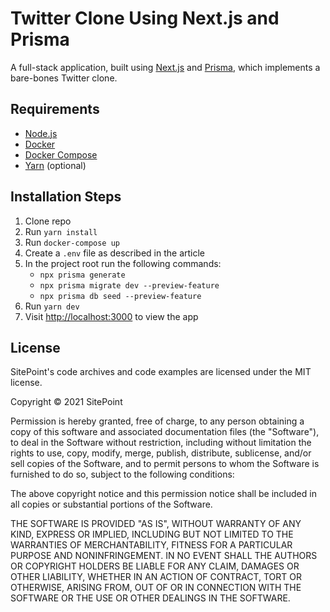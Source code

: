 # Twitter Clone Using Next.js and Prisma

A full-stack application, built using [Next.js](https://nextjs.org/) and [Prisma](https://www.prisma.io/), which implements a bare-bones Twitter clone.

## Requirements

* [Node.js](http://nodejs.org/)
* [Docker](https://docs.docker.com/get-docker/)
* [Docker Compose](https://docs.docker.com/get-docker/)
* [Yarn](https://classic.yarnpkg.com/en/docs/install/) (optional)

## Installation Steps

1. Clone repo
2. Run `yarn install`
3. Run `docker-compose up`
4. Create a `.env` file as described in the article
5. In the project root run the following commands:
    - `npx prisma generate`
    - `npx prisma migrate dev --preview-feature`
    - `npx prisma db seed --preview-feature`
6. Run `yarn dev`
4. Visit <http://localhost:3000> to view the app

## License

SitePoint's code archives and code examples are licensed under the MIT license.

Copyright © 2021 SitePoint

Permission is hereby granted, free of charge, to any person obtaining a copy of this software and associated documentation files (the "Software"), to deal in the Software without restriction, including without limitation the rights to use, copy, modify, merge, publish, distribute, sublicense, and/or sell copies of the Software, and to permit persons to whom the Software is furnished to do so, subject to the following conditions:

The above copyright notice and this permission notice shall be included in all copies or substantial portions of the Software.

THE SOFTWARE IS PROVIDED "AS IS", WITHOUT WARRANTY OF ANY KIND, EXPRESS OR IMPLIED, INCLUDING BUT NOT LIMITED TO THE WARRANTIES OF MERCHANTABILITY, FITNESS FOR A PARTICULAR PURPOSE AND NONINFRINGEMENT. IN NO EVENT SHALL THE AUTHORS OR COPYRIGHT HOLDERS BE LIABLE FOR ANY CLAIM, DAMAGES OR OTHER LIABILITY, WHETHER IN AN ACTION OF CONTRACT, TORT OR OTHERWISE, ARISING FROM, OUT OF OR IN CONNECTION WITH THE SOFTWARE OR THE USE OR OTHER DEALINGS IN THE SOFTWARE.

